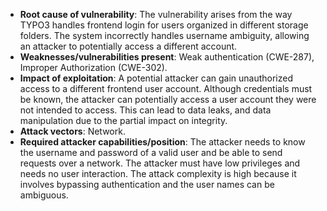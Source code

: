 - **Root cause of vulnerability**: The vulnerability arises from the way TYPO3 handles frontend login for users organized in different storage folders. The system incorrectly handles username ambiguity, allowing an attacker to potentially access a different account.
- **Weaknesses/vulnerabilities present**: Weak authentication (CWE-287), Improper Authorization (CWE-302).
- **Impact of exploitation**: A potential attacker can gain unauthorized access to a different frontend user account. Although credentials must be known, the attacker can potentially access a user account they were not intended to access. This can lead to data leaks, and data manipulation due to the partial impact on integrity.
- **Attack vectors**: Network.
- **Required attacker capabilities/position**: The attacker needs to know the username and password of a valid user and be able to send requests over a network. The attacker must have low privileges and needs no user interaction. The attack complexity is high because it involves bypassing authentication and the user names can be ambiguous.